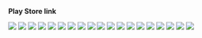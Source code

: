 **Play Store link**

![](image/Slide1.PNG)
![](image/Slide2.PNG)
![](image/Slide3.PNG)
![](image/Slide4.PNG)
![](image/Slide5.PNG)
![](image/Slide6.PNG)
![](image/Slide7.PNG)
![](image/Slide8.PNG)
![](image/Slide9.PNG)
![](image/Slide10.PNG)
![](image/Slide11.PNG)
![](image/Slide12.PNG)
![](image/Slide13.PNG)
![](image/Slide14.PNG)
![](image/Slide15.PNG)
![](image/Slide16.PNG)
![](image/Slide17.PNG)
![](image/Slide18.PNG)
![](image/Slide19.PNG)
